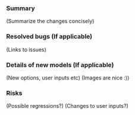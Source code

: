 ### Summary

(Summarize the changes concisely)


### Resolved bugs (If applicable)

(Links to issues)


### Details of new models (If applicable)

(New options, user inputs etc)
(Images are nice :))


### Risks

(Possible regressions?)
(Changes to user inputs?)
